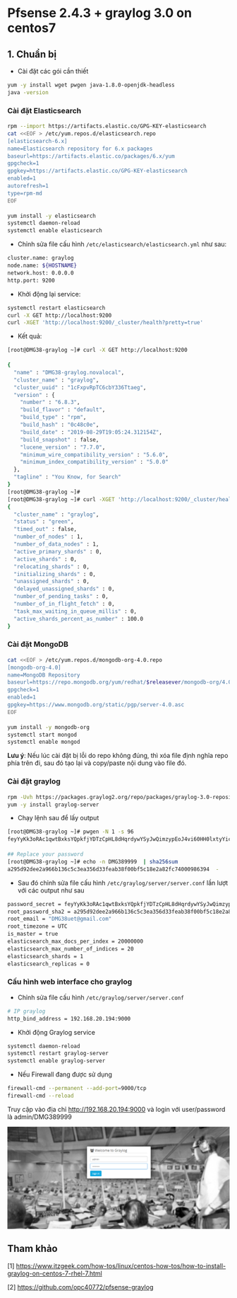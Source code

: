 # Pfsense 2.4.3 + graylog 3.0 on centos7


## 1. Chuẩn bị 

* Cài đặt các gói cần thiết 

```sh
yum -y install wget pwgen java-1.8.0-openjdk-headless
java -version
```

### Cài đặt Elasticsearch

```sh
rpm --import https://artifacts.elastic.co/GPG-KEY-elasticsearch
cat <<EOF > /etc/yum.repos.d/elasticsearch.repo
[elasticsearch-6.x]
name=Elasticsearch repository for 6.x packages
baseurl=https://artifacts.elastic.co/packages/6.x/yum
gpgcheck=1
gpgkey=https://artifacts.elastic.co/GPG-KEY-elasticsearch
enabled=1
autorefresh=1
type=rpm-md
EOF

yum install -y elasticsearch
systemctl daemon-reload
systemctl enable elasticsearch
```

* Chỉnh sửa file cấu hình `/etc/elasticsearch/elasticsearch.yml` như sau:

```sh
cluster.name: graylog
node.name: ${HOSTNAME}
network.host: 0.0.0.0
http.port: 9200
```

* Khởi động lại service:

```sh
systemctl restart elasticsearch
curl -X GET http://localhost:9200
curl -XGET 'http://localhost:9200/_cluster/health?pretty=true'
```

* Kết quả:

```sh
[root@DMG38-graylog ~]# curl -X GET http://localhost:9200

{
  "name" : "DMG38-graylog.novalocal",
  "cluster_name" : "graylog",
  "cluster_uuid" : "1cFxpvRpTC6cbY336Ttaeg",
  "version" : {
    "number" : "6.8.3",
    "build_flavor" : "default",
    "build_type" : "rpm",
    "build_hash" : "0c48c0e",
    "build_date" : "2019-08-29T19:05:24.312154Z",
    "build_snapshot" : false,
    "lucene_version" : "7.7.0",
    "minimum_wire_compatibility_version" : "5.6.0",
    "minimum_index_compatibility_version" : "5.0.0"
  },
  "tagline" : "You Know, for Search"
}
[root@DMG38-graylog ~]#
[root@DMG38-graylog ~]# curl -XGET 'http://localhost:9200/_cluster/health?pretty=true'
{
  "cluster_name" : "graylog",
  "status" : "green",
  "timed_out" : false,
  "number_of_nodes" : 1,
  "number_of_data_nodes" : 1,
  "active_primary_shards" : 0,
  "active_shards" : 0,
  "relocating_shards" : 0,
  "initializing_shards" : 0,
  "unassigned_shards" : 0,
  "delayed_unassigned_shards" : 0,
  "number_of_pending_tasks" : 0,
  "number_of_in_flight_fetch" : 0,
  "task_max_waiting_in_queue_millis" : 0,
  "active_shards_percent_as_number" : 100.0
}
```



### Cài đặt MongoDB

```sh
cat <<EOF > /etc/yum.repos.d/mongodb-org-4.0.repo
[mongodb-org-4.0]
name=MongoDB Repository
baseurl=https://repo.mongodb.org/yum/redhat/$releasever/mongodb-org/4.0/x86_64/
gpgcheck=1
enabled=1
gpgkey=https://www.mongodb.org/static/pgp/server-4.0.asc
EOF

yum install -y mongodb-org
systemctl start mongod
systemctl enable mongod
```

**Lưu ý**: Nếu lúc cài đặt bị lỗi do repo không đúng, thì xóa file định nghĩa repo phía trên đi, sau đó tạo lại và copy/paste nội dung vào file đó.


### Cài đặt graylog

```sh
rpm -Uvh https://packages.graylog2.org/repo/packages/graylog-3.0-repository_latest.rpm
yum -y install graylog-server
```

* Chạy lệnh sau để lấy output

```sh
[root@DMG38-graylog ~]# pwgen -N 1 -s 96
feyYyKk3oRAc1qwtBxksYQpkfjYDTzCpHL8dHqrdywYSyJwQimzypEoJ4vi60HH0lxtyYicmPvqGh658vbouEr68VjKasFPb

## Replace your password 
[root@DMG38-graylog ~]# echo -n DMG389999  | sha256sum
a295d92dee2a966b136c5c3ea356d33feab38f00bf5c18e2a82fc74000986394  -

```

* Sau đó chỉnh sửa file cấu hình `/etc/graylog/server/server.conf` lần lượt với các output như sau

```sh
password_secret = feyYyKk3oRAc1qwtBxksYQpkfjYDTzCpHL8dHqrdywYSyJwQimzypEoJ4vi60HH0lxtyYicmPvqGh658vbouEr68VjKasFPb
root_password_sha2 = a295d92dee2a966b136c5c3ea356d33feab38f00bf5c18e2a82fc74000986394  -
root_email = "DMG38uet@gmail.com"
root_timezone = UTC
is_master = true
elasticsearch_max_docs_per_index = 20000000
elasticsearch_max_number_of_indices = 20
elasticsearch_shards = 1
elasticsearch_replicas = 0
```

### Cấu hình web interface cho graylog

* Chỉnh sửa file cấu hình `/etc/graylog/server/server.conf`

```sh
# IP graylog
http_bind_address = 192.168.20.194:9000
```

* Khởi động Graylog service 

```sh
systemctl daemon-reload
systemctl restart graylog-server
systemctl enable graylog-server
```

* Nếu Firewall đang được sử dụng

```sh
firewall-cmd --permanent --add-port=9000/tcp
firewall-cmd --reload
```

Truy cập vào địa chỉ http://192.168.20.194:9000 và login với user/password là admin/DMG389999

<img src="img/1.png">









## Tham khảo 

[1] https://www.itzgeek.com/how-tos/linux/centos-how-tos/how-to-install-graylog-on-centos-7-rhel-7.html

[2] https://github.com/opc40772/pfsense-graylog